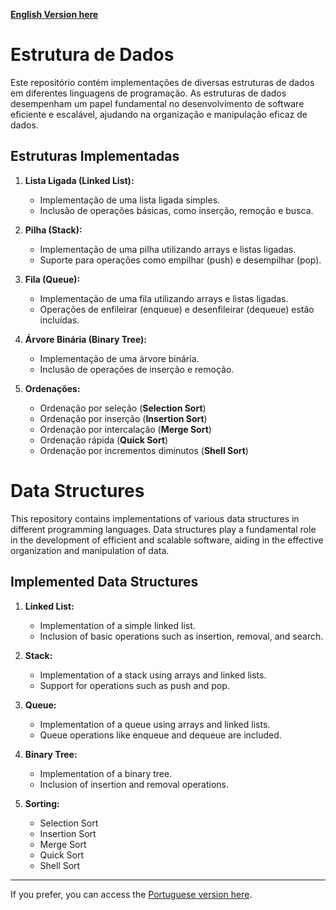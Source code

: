 
[**English Version here**](#a)

# Estrutura de Dados <br id=b>

Este repositório contém implementações de diversas estruturas de dados em diferentes linguagens de programação. As estruturas de dados desempenham um papel fundamental no desenvolvimento de software eficiente e escalável, ajudando na organização e manipulação eficaz de dados.

## Estruturas Implementadas

1. **Lista Ligada (Linked List):**
   - Implementação de uma lista ligada simples.
   - Inclusão de operações básicas, como inserção, remoção e busca.

2. **Pilha (Stack):**
   - Implementação de uma pilha utilizando arrays e listas ligadas.
   - Suporte para operações como empilhar (push) e desempilhar (pop).

3. **Fila (Queue):**

   - Implementação de uma fila utilizando arrays e listas ligadas.
   - Operações de enfileirar (enqueue) e desenfileirar (dequeue) estão incluídas.

4. **Árvore Binária (Binary Tree):**

    - Implementação de uma árvore binária. 
    - Inclusão de operações de inserção e remoção.
  
5. **Ordenações:**
    - Ordenação por seleção (**Selection Sort**)
    - Ordenação por inserção (**Insertion Sort**)
    - Ordenação por intercalação (**Merge Sort**)
    - Ordenação rápida (**Quick Sort**)
    - Ordenação por incrementos diminutos (**Shell Sort**)
  



# Data Structures <br id=a>

This repository contains implementations of various data structures in different programming languages. Data structures play a fundamental role in the development of efficient and scalable software, aiding in the effective organization and manipulation of data.

## Implemented Data Structures

1. **Linked List:**
   - Implementation of a simple linked list.
   - Inclusion of basic operations such as insertion, removal, and search.

2. **Stack:**
   - Implementation of a stack using arrays and linked lists.
   - Support for operations such as push and pop.

3. **Queue:**
   - Implementation of a queue using arrays and linked lists.
   - Queue operations like enqueue and dequeue are included.

4. **Binary Tree:**
   - Implementation of a binary tree.
   - Inclusion of insertion and removal operations.

5. **Sorting:**
   - Selection Sort
   - Insertion Sort
   - Merge Sort
   - Quick Sort
   - Shell Sort


---

If you prefer, you can access the [Portuguese version here](#b).
